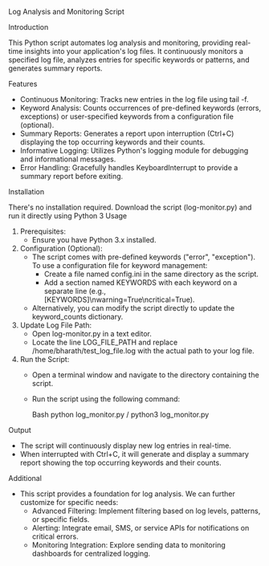 Log Analysis and Monitoring Script 

Introduction

This Python script automates log analysis and monitoring, providing real-time insights into your application's log files. It continuously monitors a specified log file, analyzes entries for specific keywords or patterns, and generates summary reports.

Features

* Continuous Monitoring: Tracks new entries in the log file using tail -f.
* Keyword Analysis: Counts occurrences of pre-defined keywords (errors, exceptions) or user-specified keywords from a configuration file (optional).
* Summary Reports: Generates a report upon interruption (Ctrl+C) displaying the top occurring keywords and their counts.
* Informative Logging: Utilizes Python's logging module for debugging and informational messages.
* Error Handling: Gracefully handles KeyboardInterrupt to provide a summary report before exiting.
  
Installation

There's no installation required. Download the script (log-monitor.py) and run it directly using Python 3
Usage
  1. Prerequisites:
      * Ensure you have Python 3.x installed.
  2. Configuration (Optional):
     * The script comes with pre-defined keywords ("error", "exception"). To use a configuration     file for keyword management:
        * Create a file named config.ini in the same directory as the script.
        * Add a section named KEYWORDS with each keyword on a separate line (e.g.,         
          [KEYWORDS]\nwarning=True\ncritical=True).
      * Alternatively, you can modify the script directly to update the keyword_counts dictionary.
  3. Update Log File Path:
      * Open log-monitor.py in a text editor.
      * Locate the line LOG_FILE_PATH and replace /home/bharath/test_log_file.log with the actual       path to your log file.
  4. Run the Script:
      * Open a terminal window and navigate to the directory containing the script.
      * Run the script using the following command:
        
        Bash
        python log_monitor.py  /  python3 log_monitor.py


Output
  * The script will continuously display new log entries in real-time.
  * When interrupted with Ctrl+C, it will generate and display a summary report showing the top     occurring keywords and their counts.
  
Additional 
  * This script provides a foundation for log analysis. We can further customize for specific needs:
    * Advanced Filtering: Implement filtering based on log levels, patterns, or specific fields.
    * Alerting: Integrate email, SMS, or service APIs for notifications on critical errors.
    * Monitoring Integration: Explore sending data to monitoring dashboards for centralized  logging.

